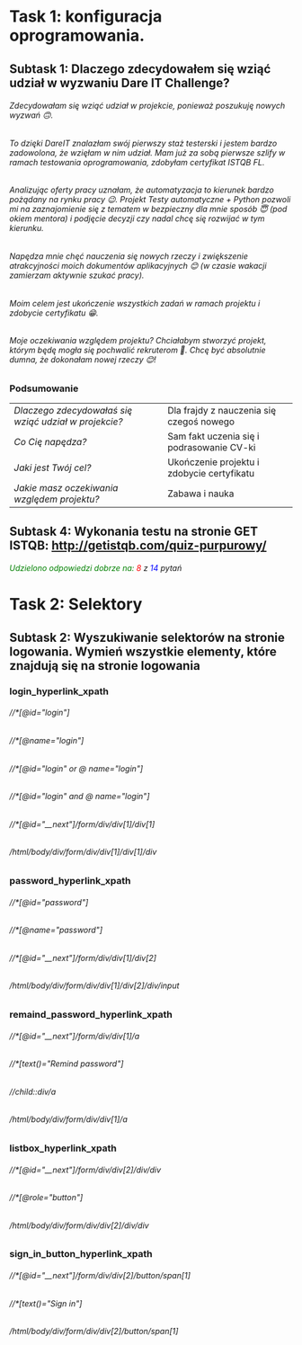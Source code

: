 # Task 1: konfiguracja oprogramowania.
## Subtask 1: Dlaczego zdecydowałem się wziąć udział w wyzwaniu Dare IT Challenge?
###### Zdecydowałam się wziąć udział w projekcie, ponieważ poszukuję nowych wyzwań 🙃. 
###### To dzięki DareIT znalazłam swój pierwszy staż testerski i jestem bardzo zadowolona, że wzięłam w nim udział. Mam już za sobą pierwsze szlify w ramach testowania oprogramowania, zdobyłam certyfikat ISTQB FL. 
###### Analizując oferty pracy uznałam, że automatyzacja to kierunek bardzo pożądany na rynku pracy 😉. Projekt _Testy automatyczne + Python_ pozwoli mi na zaznajomienie się z tematem w bezpieczny dla mnie sposób 😇 (pod okiem mentora) i podjęcie decyzji czy nadal chcę się rozwijać w tym kierunku. 
###### Napędza mnie chęć nauczenia się nowych rzeczy i zwiększenie atrakcyjności moich dokumentów aplikacyjnych 😊 (w czasie wakacji zamierzam aktywnie szukać pracy). 
######  Moim celem jest ukończenie wszystkich zadań w ramach projektu i zdobycie certyfikatu 😁. 
###### Moje oczekiwania względem projektu? Chciałabym stworzyć projekt, którym będę mogła się pochwalić rekruterom 🤩. Chcę być absolutnie dumna, że dokonałam nowej rzeczy 😊!

### Podsumowanie
<TABLE>

<TR> <TD><i> Dlaczego zdecydowałaś się wziąć udział w projekcie? </i></TD><TD> Dla frajdy z nauczenia się czegoś nowego </TD></TR>

<TR> <TD><i> Co Cię napędza? </i></TD><TD> Sam fakt uczenia się i podrasowanie CV-ki </TD></TR>

<TR> <TD><i> Jaki jest Twój cel? </i></TD><TD> Ukończenie projektu i zdobycie certyfikatu </TD></TR>

<TR> <TD><i> Jakie masz oczekiwania względem projektu? </i></TD><TD> Zabawa i nauka </TD></TR>

</TABLE>

## Subtask 4: Wykonania testu na stronie GET ISTQB: http://getistqb.com/quiz-purpurowy/



<h6><span style="color:green"> Udzielono odpowiedzi dobrze na:</span> <span style="color:red"> 8</span> z <span style="color:blue"> 14</span> pytań</h6>

# Task 2: Selektory
## Subtask 2: Wyszukiwanie selektorów na stronie logowania. Wymień wszystkie elementy, które znajdują się na stronie logowania

### login_hyperlink_xpath
###### //*[@id="login"]
###### //*[@name="login"]
###### //*[@id="login" or @ name="login"]
###### //*[@id="login" and @ name="login"]
###### //*[@id="__next"]/form/div/div[1]/div[1]
###### /html/body/div/form/div/div[1]/div[1]/div
### password_hyperlink_xpath
###### //*[@id="password"]
###### //*[@name="password"]
###### //*[@id="__next"]/form/div/div[1]/div[2]
###### /html/body/div/form/div/div[1]/div[2]/div/input
### remaind_password_hyperlink_xpath
###### //*[@id="__next"]/form/div/div[1]/a
###### //*[text()="Remind password"]
###### //child::div/a
###### /html/body/div/form/div/div[1]/a
### listbox_hyperlink_xpath
###### //*[@id="__next"]/form/div/div[2]/div/div
###### //*[@role="button"]
###### /html/body/div/form/div/div[2]/div/div
### sign_in_button_hyperlink_xpath
###### //*[@id="__next"]/form/div/div[2]/button/span[1]
###### //*[text()="Sign in"]
###### /html/body/div/form/div/div[2]/button/span[1]